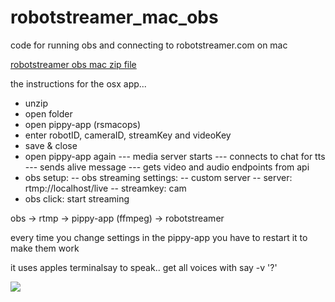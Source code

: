 # robotstreamer_mac_obs

code for running obs and connecting to robotstreamer.com on mac

[robotstreamer obs mac zip file](https://drive.google.com/file/d/1De9IpH-Qg7rfuLWMf1GT2iW8v4xSoq2t/view?usp=sharing)


the instructions for the osx app...
- unzip
- open folder
- open pippy-app (rsmacops)
- enter robotID, cameraID, streamKey and videoKey
- save & close
- open pippy-app again 
--- media server starts
--- connects to chat for tts
--- sends alive message
--- gets video and audio endpoints from api
- obs setup:
-- obs streaming settings:
-- custom server
-- server: rtmp://localhost/live
-- streamkey: cam
- obs click: start streaming

obs ->  rtmp -> pippy-app (ffmpeg) ->  robotstreamer

every time you change settings in the pippy-app you have to restart it to make them work

it uses apples terminalsay to speak.. get all voices with say -v '?'






![](https://raw.githubusercontent.com/robotstreamer/robotstreamer_mac_obs/master/obs.png)
